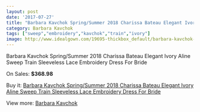 ```yaml
---
layout: post
date: '2017-07-27'
title: "Barbara Kavchok Spring/Summer 2018 Charissa Bateau Elegant Ivory Aline Sweep Train Sleeveless Lace Embroidery Dress For Bride"
category: Barbara Kavchok
tags: ["sweep","embroidery","kavchok","train","ivory"]
image: http://www.idealgown.com/19695-thickbox_default/barbara-kavchok-spring-summer-2018-charissa-bateau-elegant-ivory-aline-sweep-train-sleeveless-lace-embroidery-dress-for-bride.jpg
---
```

Barbara Kavchok Spring/Summer 2018 Charissa Bateau Elegant Ivory Aline Sweep Train Sleeveless Lace Embroidery Dress For Bride

On Sales: **$368.98**
<a href="https://www.idealgown.com/en/barbara-kavchok/7663-barbara-kavchok-spring-summer-2018-charissa-bateau-elegant-ivory-aline-sweep-train-sleeveless-lace-embroidery-dress-for-bride.html"><amp-img layout="responsive" width="600" height="600" src="//www.idealgown.com/19695-thickbox_default/barbara-kavchok-spring-summer-2018-charissa-bateau-elegant-ivory-aline-sweep-train-sleeveless-lace-embroidery-dress-for-bride.jpg" alt="Barbara Kavchok Spring/Summer 2018 Charissa Bateau Elegant Ivory Aline Sweep Train Sleeveless Lace Embroidery Dress For Bride 0" /></a>
<a href="https://www.idealgown.com/en/barbara-kavchok/7663-barbara-kavchok-spring-summer-2018-charissa-bateau-elegant-ivory-aline-sweep-train-sleeveless-lace-embroidery-dress-for-bride.html"><amp-img layout="responsive" width="600" height="600" src="//www.idealgown.com/19703-thickbox_default/barbara-kavchok-spring-summer-2018-charissa-bateau-elegant-ivory-aline-sweep-train-sleeveless-lace-embroidery-dress-for-bride.jpg" alt="Barbara Kavchok Spring/Summer 2018 Charissa Bateau Elegant Ivory Aline Sweep Train Sleeveless Lace Embroidery Dress For Bride 1" /></a>
<a href="https://www.idealgown.com/en/barbara-kavchok/7663-barbara-kavchok-spring-summer-2018-charissa-bateau-elegant-ivory-aline-sweep-train-sleeveless-lace-embroidery-dress-for-bride.html"><amp-img layout="responsive" width="600" height="600" src="//www.idealgown.com/19702-thickbox_default/barbara-kavchok-spring-summer-2018-charissa-bateau-elegant-ivory-aline-sweep-train-sleeveless-lace-embroidery-dress-for-bride.jpg" alt="Barbara Kavchok Spring/Summer 2018 Charissa Bateau Elegant Ivory Aline Sweep Train Sleeveless Lace Embroidery Dress For Bride 2" /></a>
<a href="https://www.idealgown.com/en/barbara-kavchok/7663-barbara-kavchok-spring-summer-2018-charissa-bateau-elegant-ivory-aline-sweep-train-sleeveless-lace-embroidery-dress-for-bride.html"><amp-img layout="responsive" width="600" height="600" src="//www.idealgown.com/19701-thickbox_default/barbara-kavchok-spring-summer-2018-charissa-bateau-elegant-ivory-aline-sweep-train-sleeveless-lace-embroidery-dress-for-bride.jpg" alt="Barbara Kavchok Spring/Summer 2018 Charissa Bateau Elegant Ivory Aline Sweep Train Sleeveless Lace Embroidery Dress For Bride 3" /></a>
<a href="https://www.idealgown.com/en/barbara-kavchok/7663-barbara-kavchok-spring-summer-2018-charissa-bateau-elegant-ivory-aline-sweep-train-sleeveless-lace-embroidery-dress-for-bride.html"><amp-img layout="responsive" width="600" height="600" src="//www.idealgown.com/19700-thickbox_default/barbara-kavchok-spring-summer-2018-charissa-bateau-elegant-ivory-aline-sweep-train-sleeveless-lace-embroidery-dress-for-bride.jpg" alt="Barbara Kavchok Spring/Summer 2018 Charissa Bateau Elegant Ivory Aline Sweep Train Sleeveless Lace Embroidery Dress For Bride 4" /></a>
<a href="https://www.idealgown.com/en/barbara-kavchok/7663-barbara-kavchok-spring-summer-2018-charissa-bateau-elegant-ivory-aline-sweep-train-sleeveless-lace-embroidery-dress-for-bride.html"><amp-img layout="responsive" width="600" height="600" src="//www.idealgown.com/19699-thickbox_default/barbara-kavchok-spring-summer-2018-charissa-bateau-elegant-ivory-aline-sweep-train-sleeveless-lace-embroidery-dress-for-bride.jpg" alt="Barbara Kavchok Spring/Summer 2018 Charissa Bateau Elegant Ivory Aline Sweep Train Sleeveless Lace Embroidery Dress For Bride 5" /></a>
<a href="https://www.idealgown.com/en/barbara-kavchok/7663-barbara-kavchok-spring-summer-2018-charissa-bateau-elegant-ivory-aline-sweep-train-sleeveless-lace-embroidery-dress-for-bride.html"><amp-img layout="responsive" width="600" height="600" src="//www.idealgown.com/19698-thickbox_default/barbara-kavchok-spring-summer-2018-charissa-bateau-elegant-ivory-aline-sweep-train-sleeveless-lace-embroidery-dress-for-bride.jpg" alt="Barbara Kavchok Spring/Summer 2018 Charissa Bateau Elegant Ivory Aline Sweep Train Sleeveless Lace Embroidery Dress For Bride 6" /></a>
<a href="https://www.idealgown.com/en/barbara-kavchok/7663-barbara-kavchok-spring-summer-2018-charissa-bateau-elegant-ivory-aline-sweep-train-sleeveless-lace-embroidery-dress-for-bride.html"><amp-img layout="responsive" width="600" height="600" src="//www.idealgown.com/19697-thickbox_default/barbara-kavchok-spring-summer-2018-charissa-bateau-elegant-ivory-aline-sweep-train-sleeveless-lace-embroidery-dress-for-bride.jpg" alt="Barbara Kavchok Spring/Summer 2018 Charissa Bateau Elegant Ivory Aline Sweep Train Sleeveless Lace Embroidery Dress For Bride 7" /></a>
<a href="https://www.idealgown.com/en/barbara-kavchok/7663-barbara-kavchok-spring-summer-2018-charissa-bateau-elegant-ivory-aline-sweep-train-sleeveless-lace-embroidery-dress-for-bride.html"><amp-img layout="responsive" width="600" height="600" src="//www.idealgown.com/19696-thickbox_default/barbara-kavchok-spring-summer-2018-charissa-bateau-elegant-ivory-aline-sweep-train-sleeveless-lace-embroidery-dress-for-bride.jpg" alt="Barbara Kavchok Spring/Summer 2018 Charissa Bateau Elegant Ivory Aline Sweep Train Sleeveless Lace Embroidery Dress For Bride 8" /></a>

Buy it: [Barbara Kavchok Spring/Summer 2018 Charissa Bateau Elegant Ivory Aline Sweep Train Sleeveless Lace Embroidery Dress For Bride](https://www.idealgown.com/en/barbara-kavchok/7663-barbara-kavchok-spring-summer-2018-charissa-bateau-elegant-ivory-aline-sweep-train-sleeveless-lace-embroidery-dress-for-bride.html "Barbara Kavchok Spring/Summer 2018 Charissa Bateau Elegant Ivory Aline Sweep Train Sleeveless Lace Embroidery Dress For Bride")

View more: [Barbara Kavchok](https://www.idealgown.com/en/153-barbara-kavchok "Barbara Kavchok")